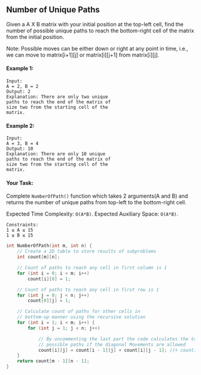 ## Number of Unique Paths

Given a A X B matrix with your initial position at the top-left cell, find the number of possible unique paths to reach the bottom-right cell of the matrix from the initial position.

Note: Possible moves can be either down or right at any point in time, i.e., we can move to matrix[i+1][j] or matrix[i][j+1] from matrix[i][j].

#### Example 1:

```
Input:
A = 2, B = 2
Output: 2
Explanation: There are only two unique
paths to reach the end of the matrix of
size two from the starting cell of the
matrix.
```

#### Example 2:

```
Input:
A = 3, B = 4
Output: 10
Explanation: There are only 10 unique
paths to reach the end of the matrix of
size two from the starting cell of the
matrix.
```

#### Your Task:

Complete `NumberOfPath()` function which takes 2 arguments(A and B) and returns the number of unique paths from top-left to the bottom-right cell.

Expected Time Complexity: `O(A*B)`.
Expected Auxiliary Space: `O(A*B)`.

```
Constraints:
1 ≤ A ≤ 15
1 ≤ B ≤ 15
```

```c++
int NumberOfPath(int m, int n) {
    // Create a 2D table to store results of subproblems
    int count[m][n];

    // Count of paths to reach any cell in first column is 1
    for (int i = 0; i < m; i++)
        count[i][0] = 1;

    // Count of paths to reach any cell in first row is 1
    for (int j = 0; j < n; j++)
        count[0][j] = 1;

    // Calculate count of paths for other cells in
    // bottom-up manner using the recursive solution
    for (int i = 1; i < m; i++) {
        for (int j = 1; j < n; j++)

            // By uncommenting the last part the code calculates the total
            // possible paths if the diagonal Movements are allowed
            count[i][j] = count[i - 1][j] + count[i][j - 1]; //+ count[i-1][j-1];
    }
    return count[m - 1][n - 1];
}
```
